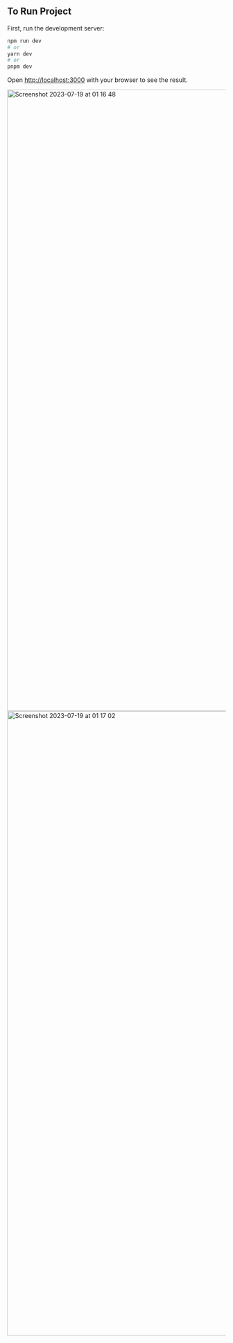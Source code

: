 
## To Run Project

First, run the development server:

```bash
npm run dev
# or
yarn dev
# or
pnpm dev
```

Open [http://localhost:3000](http://localhost:3000) with your browser to see the result.

<img width="1432" alt="Screenshot 2023-07-19 at 01 16 48" src="https://github.com/hardikchugh-audotask/tryp-assignment/assets/92196224/a6c8f06d-bcef-45ed-8be3-166e4972552b">


<img width="1439" alt="Screenshot 2023-07-19 at 01 17 02" src="https://github.com/hardikchugh-audotask/tryp-assignment/assets/92196224/7ed680db-23a9-4f79-b001-81effd9ac64f">
